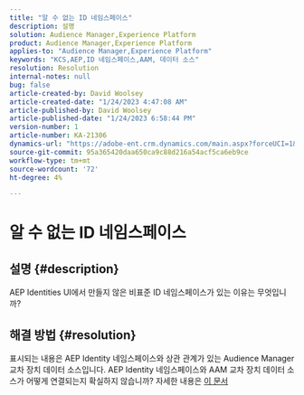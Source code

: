 ```yaml
---
title: "알 수 없는 ID 네임스페이스"
description: 설명
solution: Audience Manager,Experience Platform
product: Audience Manager,Experience Platform
applies-to: "Audience Manager,Experience Platform"
keywords: "KCS,AEP,ID 네임스페이스,AAM, 데이터 소스"
resolution: Resolution
internal-notes: null
bug: false
article-created-by: David Woolsey
article-created-date: "1/24/2023 4:47:08 AM"
article-published-by: David Woolsey
article-published-date: "1/24/2023 6:58:44 PM"
version-number: 1
article-number: KA-21306
dynamics-url: "https://adobe-ent.crm.dynamics.com/main.aspx?forceUCI=1&pagetype=entityrecord&etn=knowledgearticle&id=35f36523-a29b-ed11-aad1-6045bd006268"
source-git-commit: 95a365420daa650ca9c88d216a54acf5ca6eb9ce
workflow-type: tm+mt
source-wordcount: '72'
ht-degree: 4%

---
```


# 알 수 없는 ID 네임스페이스

## 설명 {#description}

AEP Identities UI에서 만들지 않은 비표준 ID 네임스페이스가 있는 이유는 무엇입니까?

## 해결 방법 {#resolution}


표시되는 내용은 AEP Identity 네임스페이스와 상관 관계가 있는 Audience Manager 교차 장치 데이터 소스입니다. AEP Identity 네임스페이스와 AAM 교차 장치 데이터 소스가 어떻게 연결되는지 확실하지 않습니까? 자세한 내용은 [이 문서](https://experienceleague.adobe.com/docs/experience-cloud-kcs/kbarticles/KA-21305.html)
